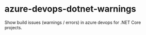 # azure-devops-dotnet-warnings
Show build issues (warnings / errors) in azure devops for .NET Core projects. 
